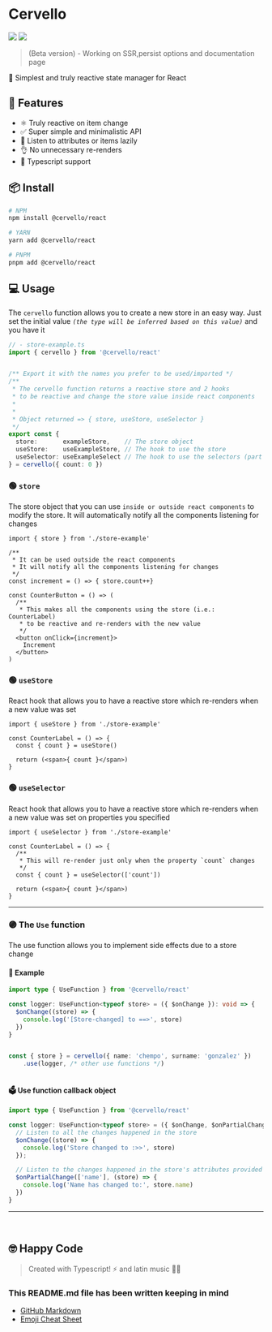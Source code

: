 # Cervello
<a href="https://bundlephobia.com/package/@cervello/react@latest"><img src="https://img.shields.io/bundlephobia/minzip/@cervello/react?color=red&label=BundlePhobia%20size&style=flat-square"></a>
<a href="https://www.npmjs.com/package/@cervello/react"><img src="https://img.shields.io/npm/v/@cervello/react?color=yellow&style=flat-square"></a>

> (Beta version) - Working on SSR,persist options and documentation page




🔅 Simplest and truly reactive state manager for React


## 🚀 **Features**
- ⚛️ Truly reactive on item change
- ✅ Super simple and minimalistic API
- 🐨 Listen to attributes or items lazily
- 👌 No unnecessary re-renders
- 🔑 Typescript support

## 📦 **Install**
```bash
# NPM
npm install @cervello/react

# YARN
yarn add @cervello/react

# PNPM
pnpm add @cervello/react
```


## 💻 **Usage**
The `cervello` function allows you to create a new store in an easy way.
Just set the initial value _`(the type will be inferred based on this value)`_ and you have it

```ts
// - store-example.ts
import { cervello } from '@cervello/react'


/** Export it with the names you prefer to be used/imported */
/**
 * The cervello function returns a reactive store and 2 hooks
 * to be reactive and change the store value inside react components
 *
 * 
 * Object returned => { store, useStore, useSelector }
 */
export const {
  store:       exampleStore,    // The store object
  useStore:    useExampleStore, // The hook to use the store
  useSelector: useExampleSelect // The hook to use the selectors (part of the store)
} = cervello({ count: 0 })
```


### 🟢 `store`
The store object that you can use `inside or outside react components` to modify the store. It will automatically notify all the components listening for changes

```tsx
import { store } from './store-example'

/**
 * It can be used outside the react components
 * It will notify all the components listening for changes 
 */
const increment = () => { store.count++}

const CounterButton = () => (
  /**
   * This makes all the components using the store (i.e.: CounterLabel)
   * to be reactive and re-renders with the new value
   */
  <button onClick={increment}>
    Increment
  </button>
)
```

### 🟢 `useStore`

React hook that allows you to have a reactive store which re-renders when a new value was set
```tsx
import { useStore } from './store-example'

const CounterLabel = () => {
  const { count } = useStore()

  return (<span>{ count }</span>)
}
```

### 🟢 `useSelector`

React hook that allows you to have a reactive store which re-renders when a new value was set on properties you specified
```tsx
import { useSelector } from './store-example'

const CounterLabel = () => {
  /**
   * This will re-render just only when the property `count` changes
   */
  const { count } = useSelector(['count'])

  return (<span>{ count }</span>)
}
```
----
### 🟣 The `Use` function
The use function allows you to implement side effects due to a store change
#### 🔽 Example
```ts
import type { UseFunction } from '@cervello/react'

const logger: UseFunction<typeof store> = ({ $onChange }): void => {
  $onChange((store) => {
    console.log('[Store-changed] to ==>', store)
  })
}


const { store } = cervello({ name: 'chempo', surname: 'gonzalez' })
    .use(logger, /* other use functions */)
  
```

#### 🗳️ Use function callback object
```ts
import type { UseFunction } from '@cervello/react'

const logger: UseFunction<typeof store> = ({ $onChange, $onPartialChange }): void => {
  // Listen to all the changes happened in the store
  $onChange((store) => {
    console.log('Store changed to :>>', store)
  });

  // Listen to the changes happened in the store's attributes provided
  $onPartialChange(['name'], (store) => {
    console.log('Name has changed to:', store.name)
  })
}
```
------
<br>


## 🤓 Happy Code

> Created with Typescript! ⚡ and latin music 🎺🎵

### This README.md file has been written keeping in mind

- [GitHub Markdown](https://guides.github.com/features/mastering-markdown/)
- [Emoji Cheat Sheet](https://www.webfx.com/tools/emoji-cheat-sheet/)
